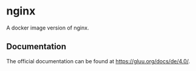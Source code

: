 # nginx

A docker image version of nginx.

## Documentation

The official documentation can be found at https://gluu.org/docs/de/4.0/.
